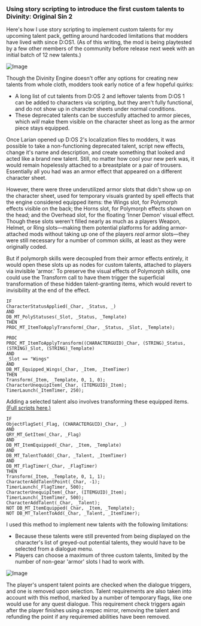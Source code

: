 

### Using story scripting to introduce the first custom talents to Divinity: Original Sin 2

Here's how I use story scripting to implement custom talents for my upcoming talent pack, getting around hardcoded limitations that modders have lived with since D:OS1. (As of this writing, the mod is being playtested by a few other members of the community before release next week with an initial batch of 12 new talents.)

![Image](https://i.imgur.com/qgeJl1t.jpg)

Though the Divinity Engine doesn't offer any options for creating new talents from whole cloth, modders took early notice of a few hopeful quirks:

 * A long list of cut talents from D:OS 2 and leftover talents from D:OS 1 can be added to characters via scripting, but they aren't fully functional, and do not show up in character sheets under normal conditions.
 * These deprecated talents can be succesfully attached to armor pieces, which _will_ make them visible on the character sheet as long as the armor piece stays equipped.

Once Larian opened up D:OS 2's localization files to modders, it was possible to take a non-functioning deprecated talent, script new effects, change it's name and description, and create something that looked and acted like a brand new talent. Still, no matter how cool your new perk was, it would remain hopelessly attached to a breastplate or a pair of trousers. Essentially all you had was an armor effect that appeared on a different character sheet.

However, there were three underutilized armor slots that didn't show up on the character sheet, used for temporary visuals granted by spell effects that the engine considered equipped items: the Wings slot, for Polymorph effects visible on the back; the Horns slot, for Polymorph effects shown on the head; and the Overhead slot, for the floating 'Inner Demon' visual effect. Though these slots weren't filled nearly as much as a players Weapon, Helmet, or Ring slots—making them potential platforms for adding armor-attached mods without taking up one of the players _real_ armor slots—they were still necessary for a number of common skills, at least as they were originally coded.

But if polymorph skills were decoupled from their armor effects entirely, it would open these slots up as nodes for custom talents, attached to players via invisible 'armor.' To preserve the visual effects of Polymorph skills, one could use the Transform call to have them trigger the superficial transformation of these hidden talent-granting items, which would revert to invisibility at the end of the effect. 

```
IF
CharacterStatusApplied(_Char, _Status, _)
AND
DB_MT_PolyStatuses(_Slot, _Status, _Template)
THEN
PROC_MT_ItemToApplyTransform(_Char, _Status, _Slot, _Template);

PROC
PROC_MT_ItemToApplyTransform((CHARACTERGUID)_Char, (STRING)_Status, (STRING)_Slot, (STRING)_Template)
AND
_Slot == "Wings"
AND
DB_MT_Equipped_Wings(_Char, _Item, _ItemTimer)
THEN
Transform(_Item, _Template, 0, 1, 0);
CharacterUnequipItem(_Char, (ITEMGUID)_Item);
TimerLaunch(_ItemTimer, 250);
```
Adding a selected talent also involves transforming these equipped items. [(Full scripts here.)](https://github.com/spncrptrsn/spncrptrsn.github.io/tree/master/talentpack_scripts/story)

```
IF
ObjectFlagSet(_Flag, (CHARACTERGUID)_Char, _)
AND
QRY_MT_GetItem(_Char, _Flag)
AND
DB_MT_ItemEquipped(_Char, _Item, _Template)
AND
DB_MT_TalentToAdd(_Char, _Talent, _ItemTimer)
AND
DB_MT_FlagTimer(_Char, _FlagTimer)
THEN
Transform(_Item, _Template, 0, 1, 1);
CharacterAddTalentPoint(_Char, -1);
TimerLaunch(_FlagTimer, 500);
CharacterUnequipItem(_Char, (ITEMGUID)_Item);
TimerLaunch(_ItemTimer, 500);
CharacterAddTalent(_Char, _Talent);
NOT DB_MT_ItemEquipped(_Char, _Item, _Template);
NOT DB_MT_TalentToAdd(_Char, _Talent, _ItemTimer);
```

I used this method to implement new talents with the following limitations:

 * Because these talents were still prevented from being displayed on the character's list of greyed-out potential talents, they would have to be selected from a dialogue menu.
 * Players can choose a maximum of three custom talents, limited by the number of non-gear 'armor' slots I had to work with.
 
![Image](https://i.imgur.com/miAt51k.jpg)

The player's unspent talent points are checked when the dialogue triggers, and one is removed upon selection. Talent requirements are also taken into account with this method, marked by a number of temporary flags, like one would use for any quest dialogue. This requirement check triggers again after the player finishes using a respec mirror, removing the talent and refunding the point if any requiremed abilities have been removed.
